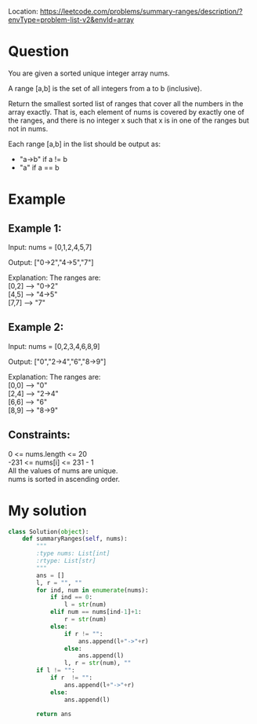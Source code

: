 Location: https://leetcode.com/problems/summary-ranges/description/?envType=problem-list-v2&envId=array
# Question
You are given a sorted unique integer array nums.

A range [a,b] is the set of all integers from a to b (inclusive).

Return the smallest sorted list of ranges that cover all the numbers in the array exactly. That is, each element of nums is covered by exactly one of the ranges, and there is no integer x such that x is in one of the ranges but not in nums.

Each range [a,b] in the list should be output as:

- "a->b" if a != b
- "a" if a == b

 
# Example

## Example 1:

Input: nums = [0,1,2,4,5,7]

Output: ["0->2","4->5","7"]

Explanation: The ranges are:\
[0,2] --> "0->2"\
[4,5] --> "4->5"\
[7,7] --> "7"
## Example 2:

Input: nums = [0,2,3,4,6,8,9]

Output: ["0","2->4","6","8->9"]

Explanation: The ranges are:\
[0,0] --> "0"\
[2,4] --> "2->4"\
[6,6] --> "6"\
[8,9] --> "8->9"

## Constraints:

0 <= nums.length <= 20\
-231 <= nums[i] <= 231 - 1\
All the values of nums are unique.\
nums is sorted in ascending order.
 

# My solution 
```python
class Solution(object):
    def summaryRanges(self, nums):
        """
        :type nums: List[int]
        :rtype: List[str]
        """
        ans = []
        l, r = "", ""
        for ind, num in enumerate(nums):
            if ind == 0:
                l = str(num)
            elif num == nums[ind-1]+1:
                r = str(num)
            else:
                if r != "":
                    ans.append(l+"->"+r)
                else:
                    ans.append(l)
                l, r = str(num), ""
        if l != "":
            if r  != "":
                ans.append(l+"->"+r)
            else:
                ans.append(l)

        return ans
```
